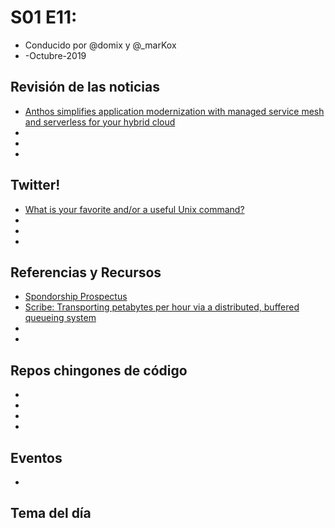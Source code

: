# S01 E11: 

- Conducido por @domix y @_marKox
- -Octubre-2019

## Revisión de las noticias

* [Anthos simplifies application modernization with managed service mesh and serverless for your hybrid cloud](https://cloud.google.com/blog/topics/hybrid-cloud/anthos-simplifies-application-modernization-with-managed-service-mesh-and-serverless-for-your-hybrid-cloud)
* []()
* []()
* []()



## Twitter!

* [What is your favorite and/or a useful Unix command?](https://twitter.com/varcharr/status/1176287245315248128?s=21)
* []()
* []()
* []()


## Referencias y Recursos

* [Spondorship Prospectus](https://events.linuxfoundation.org/wp-content/uploads/2019/09/sponsor-cncf-20190924.pdf)
* [Scribe: Transporting petabytes per hour via a distributed, buffered queueing system](https://engineering.fb.com/data-infrastructure/scribe/)
* []()
* []()


## Repos chingones de código

* []()
* []()
* []()
* []()


## Eventos

* []()

## Tema del día


